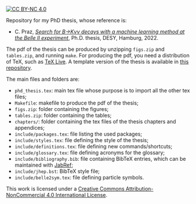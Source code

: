[![CC BY-NC 4.0][cc-by-nc-shield]][cc-by-nc]

Repository for my PhD thesis, whose reference is:

* C. Praz, [*Search for B→Kνν decays with a machine learning method at the Belle II experiment*](http://dx.doi.org/10.3204/PUBDB-2022-04919), Ph.D. thesis, DESY, Hamburg, 2022.

The pdf of the thesis can be produced by unzipping `figs.zip` and `tables.zip`, and running `make`.
For producing the pdf, you need a distribution of TeX, such as [TeX Live](https://www.tug.org/texlive/quickinstall.html). A template version of the thesis is available in [this repository](https://github.com/cyrraz/latex-thesis-template).

The main files and folders are:
* `phd_thesis.tex`: main tex file whose purpose is to import all the other tex files;
* `Makefile`: makefile to produce the pdf of the thesis;
* `figs.zip`: folder containing the figures;
* `tables.zip`: folder containing the tables;
* `chapters/`: folder containing the tex files of the thesis chapters and appendices;
* `include/packages.tex`: file listing the used packages;
* `include/styles.tex`: file defining the style of the thesis;
* `include/definitions.tex`: file defining new commands/shortcuts;
* `include/glossary.tex`: file defining acronyms for the glossary;
* `include/bibliography.bib`: file containing BibTeX entries, which can be maintained with [JabRef](https://www.jabref.org/);
* `include/jhep.bst`: BibTeX style file;
* `include/belle2sym.tex`: file defining particle symbols.

This work is licensed under a [Creative Commons Attribution-NonCommercial 4.0 International License][cc-by-nc].

[cc-by-nc-shield]: https://img.shields.io/badge/License-CC%20BY--NC%204.0-lightgrey.svg
[cc-by-nc]: https://creativecommons.org/licenses/by-nc/4.0/

[//]: # ([![CC BY-NC 4.0][cc-by-nc-image]][cc-by-nc])
[//]: # ([cc-by-nc-image]: https://i.creativecommons.org/l/by-nc/4.0/88x31.png)
